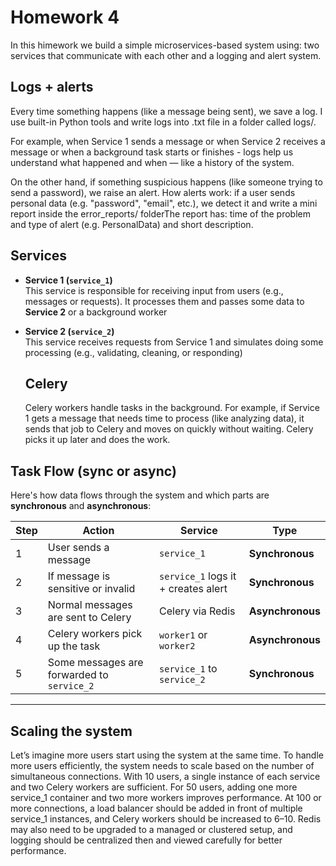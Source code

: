 # Homework 4

In this himework we build a simple microservices-based system using: two services that communicate with each other and a logging and alert system.

## Logs + alerts

Every time something happens (like a message being sent), we save a log. I use built-in Python tools and write logs into .txt file in a folder called logs/.

For example, when Service 1 sends a message or when Service 2 receives a message or when a background task starts or finishes - logs help us understand what happened and when — like a history of the system.

On the other hand, if something suspicious happens (like someone trying to send a password), we raise an alert.
How alerts work: if a user sends personal data (e.g. "password", "email", etc.), we detect it and write a mini report inside the error_reports/ folderThe report has: time of the problem and type of alert (e.g. PersonalData) and short description.

## Services

- **Service 1 (`service_1`)**  
  This service is responsible for receiving input from users (e.g., messages or requests). It processes them and passes some data to **Service 2** or a background worker

- **Service 2 (`service_2`)**  
  This service receives requests from Service 1 and simulates doing some processing (e.g., validating, cleaning, or responding)


  ## Celery

  Celery workers handle tasks in the background. For example, if Service 1 gets a message that needs time to process (like analyzing data), it sends that job to Celery and moves on quickly without waiting. Celery picks it up later and does the work.

## Task Flow (sync or async)

Here's how data flows through the system and which parts are **synchronous** and **asynchronous**:

| Step | Action | Service | Type |
|------|--------|---------|------|
| 1 | User sends a message | `service_1` | **Synchronous** |
| 2 | If message is sensitive or invalid | `service_1` logs it + creates alert | **Synchronous** |
| 3 | Normal messages are sent to Celery | Celery via Redis | **Asynchronous** |
| 4 | Celery workers pick up the task | `worker1` or `worker2` | **Asynchronous** |
| 5 | Some messages are forwarded to `service_2` | `service_1` to `service_2` | **Synchronous** |

---

## Scaling the system

Let’s imagine more users start using the system at the same time. To handle more users efficiently, the system needs to scale based on the number of simultaneous connections. With 10 users, a single instance of each service and two Celery workers are sufficient. For 50 users, adding one more service_1 container and two more workers improves performance. At 100 or more connections, a load balancer should be added in front of multiple service_1 instances, and Celery workers should be increased to 6–10. Redis may also need to be upgraded to a managed or clustered setup, and logging should be centralized then and viewed carefully for better performance.









